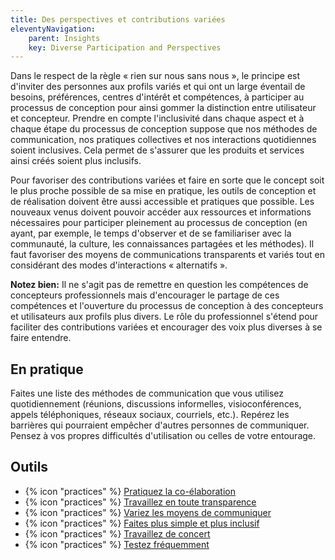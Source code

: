```yaml
---
title: Des perspectives et contributions variées
eleventyNavigation:
    parent: Insights
    key: Diverse Participation and Perspectives
---
```


Dans le respect de la règle « rien sur nous sans nous », le principe est d'inviter des personnes aux profils variés et
qui ont un large éventail de besoins, préférences, centres d'intérêt et compétences, à participer au processus de
conception pour ainsi gommer la distinction entre utilisateur et concepteur. Prendre en compte l'inclusivité dans chaque
aspect et à chaque étape du processus de conception suppose que nos méthodes de communication, nos pratiques collectives
et nos interactions quotidiennes soient inclusives. Cela permet de s'assurer que les produits et services ainsi créés
soient plus inclusifs.

Pour favoriser des contributions variées et faire en sorte que le concept soit le plus proche possible de sa mise en
pratique, les outils de conception et de réalisation doivent être aussi accessible et pratiques que possible. Les
nouveaux venus doivent pouvoir accéder aux ressources et informations nécessaires pour participer pleinement au
processus de conception (en ayant, par exemple, le temps d'observer et de se familiariser avec la communauté, la
culture, les connaissances partagées et les méthodes). Il faut favoriser des moyens de communications transparents et
variés tout en considérant des modes d'interactions « alternatifs ».

**Notez bien:** Il ne s'agit pas de remettre en question les compétences de concepteurs professionnels mais d'encourager le
partage de ces compétences et l'ouverture du processus de conception à des concepteurs et utilisateurs aux profils plus
divers. Le rôle du professionnel s'étend pour faciliter des contributions variées et encourager des voix plus diverses
à se faire entendre.

## En pratique

Faites une liste des méthodes de communication que vous utilisez quotidiennement (réunions, discussions informelles,
visioconférences, appels téléphoniques, réseaux sociaux, courriels, etc.). Repérez les barrières qui pourraient empêcher
d'autres personnes de communiquer. Pensez à vos propres difficultés d'utilisation ou celles de votre entourage.

## Outils

* {% icon "practices" %} [Pratiquez la co-élaboration](../../pratiques/pratiquez-la-co-elaboration/)
* {% icon "practices" %} [Travaillez en toute transparence](../../pratiques/travaillez-en-toute-transparence/)
* {% icon "practices" %} [Variez les moyens de communiquer](../../pratiques/variez-les-moyens-de-communiquer/)
* {% icon "practices" %} [Faites plus simple et plus inclusif](../../pratiques/faites-plus-simple-et-plus-inclusif/)
* {% icon "practices" %} [Travaillez de concert](../../pratiques/travaillez-de-concert/)
* {% icon "practices" %} [Testez fréquemment](../../pratiques/testez-frequemment/)
